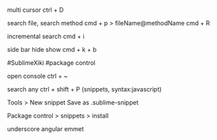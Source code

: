 ---
---

multi cursor
ctrl + D

search file, search method
cmd + p > fileName@methodName
cmd + R

incremental search
cmd + i

side bar hide show
cmd + k + b

#SublimeXiki
#package control

open console
ctrl + ~

search any
ctrl + shift + P
(snippets, syntax:javascript)

Tools > New snippet
Save as .sublime-snippet

Package control > snippets > install

underscore
angular
emmet